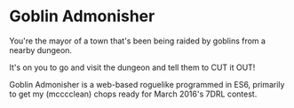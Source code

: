 # Goblin Admonisher

You're the mayor of a town that's been being raided by goblins from a nearby dungeon.

It's on you to go and visit the dungeon and tell them to CUT it OUT!

Goblin Admonisher is a web-based roguelike programmed in ES6, primarily to get my (mcccclean) chops ready for March 2016's 7DRL contest.
